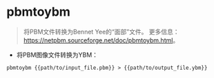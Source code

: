 # pbmtoybm

> 将PBM文件转换为Bennet Yee的“面部”文件。
> 更多信息：<https://netpbm.sourceforge.net/doc/pbmtoybm.html>。

- 将PBM图像文件转换为YBM：

`pbmtoybm {{path/to/input_file.pbm}} > {{path/to/output_file.ybm}}`
